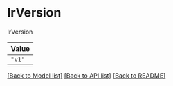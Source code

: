 # IrVersion

IrVersion

| **Value** |
| --------- |
| `"v1"` |


[[Back to Model list]](../../../README.md#models-v2-link) [[Back to API list]](../../../README.md#apis-v2-link) [[Back to README]](../../../README.md)
